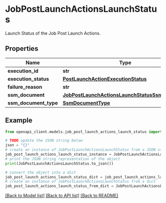 # JobPostLaunchActionsLaunchStatus

Launch Status of the Job Post Launch Actions.

## Properties

Name | Type | Description | Notes
------------ | ------------- | ------------- | -------------
**execution_id** | **str** |  | [optional] 
**execution_status** | [**PostLaunchActionExecutionStatus**](PostLaunchActionExecutionStatus.md) |  | [optional] 
**failure_reason** | **str** |  | [optional] 
**ssm_document** | [**JobPostLaunchActionsLaunchStatusSsmDocument**](JobPostLaunchActionsLaunchStatusSsmDocument.md) |  | [optional] 
**ssm_document_type** | [**SsmDocumentType**](SsmDocumentType.md) |  | [optional] 

## Example

```python
from openapi_client.models.job_post_launch_actions_launch_status import JobPostLaunchActionsLaunchStatus

# TODO update the JSON string below
json = "{}"
# create an instance of JobPostLaunchActionsLaunchStatus from a JSON string
job_post_launch_actions_launch_status_instance = JobPostLaunchActionsLaunchStatus.from_json(json)
# print the JSON string representation of the object
print(JobPostLaunchActionsLaunchStatus.to_json())

# convert the object into a dict
job_post_launch_actions_launch_status_dict = job_post_launch_actions_launch_status_instance.to_dict()
# create an instance of JobPostLaunchActionsLaunchStatus from a dict
job_post_launch_actions_launch_status_from_dict = JobPostLaunchActionsLaunchStatus.from_dict(job_post_launch_actions_launch_status_dict)
```
[[Back to Model list]](../README.md#documentation-for-models) [[Back to API list]](../README.md#documentation-for-api-endpoints) [[Back to README]](../README.md)


